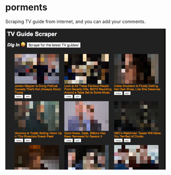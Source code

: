 # porments

Scraping TV guide from internet, and you can add your comments.

<img alt="screenshot" src="https://github.com/hliang/porments/raw/master/scrap-screenshoot.png">

